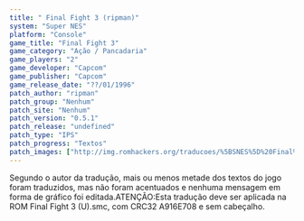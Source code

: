 ```yaml
---
title: " Final Fight 3 (ripman)"
system: "Super NES"
platform: "Console"
game_title: "Final Fight 3"
game_category: "Ação / Pancadaria"
game_players: "2"
game_developer: "Capcom"
game_publisher: "Capcom"
game_release_date: "??/01/1996"
patch_author: "ripman"
patch_group: "Nenhum"
patch_site: "Nenhum"
patch_version: "0.5.1"
patch_release: "undefined"
patch_type: "IPS"
patch_progress: "Textos"
patch_images: ["http://img.romhackers.org/traducoes/%5BSNES%5D%20Final%20Fight%203%20-%20ripman%20-%201.png","http://img.romhackers.org/traducoes/%5BSNES%5D%20Final%20Fight%203%20-%20ripman%20-%202.png","http://img.romhackers.org/traducoes/%5BSNES%5D%20Final%20Fight%203%20-%20ripman%20-%203.png"]
---
```

Segundo o autor da tradução, mais ou menos metade dos textos do jogo foram traduzidos, mas não foram acentuados e nenhuma mensagem em forma de gráfico foi editada.ATENÇÃO:Esta tradução deve ser aplicada na ROM Final Fight 3 (U).smc, com CRC32 A916E708 e sem cabeçalho.